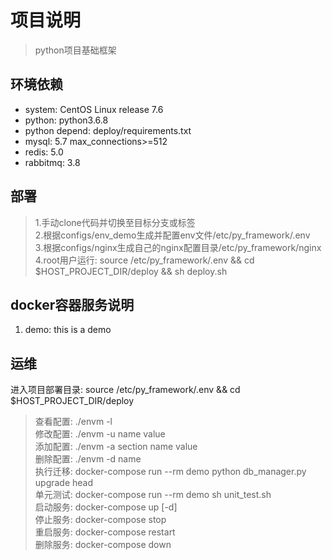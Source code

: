 # 项目说明
> python项目基础框架

## 环境依赖
- system: CentOS Linux release 7.6
- python: python3.6.8
- python depend: deploy/requirements.txt
- mysql: 5.7  max_connections>=512
- redis: 5.0
- rabbitmq: 3.8

## 部署
> 1.手动clone代码并切换至目标分支或标签  
> 2.根据configs/env_demo生成并配置env文件/etc/py_framework/.env  
> 3.根据configs/nginx生成自己的nginx配置目录/etc/py_framework/nginx  
> 4.root用户运行: source /etc/py_framework/.env && cd $HOST_PROJECT_DIR/deploy && sh deploy.sh

## docker容器服务说明
1. demo: this is a demo

## 运维
进入项目部署目录: source /etc/py_framework/.env && cd $HOST_PROJECT_DIR/deploy  
> 查看配置: ./envm -l  
> 修改配置: ./envm -u name value  
> 添加配置: ./envm -a section name value  
> 删除配置: ./envm -d name  
> 执行迁移: docker-compose run --rm demo python db_manager.py upgrade head  
> 单元测试: docker-compose run --rm demo sh unit_test.sh  
> 启动服务: docker-compose up [-d]  
> 停止服务: docker-compose stop  
> 重启服务: docker-compose restart  
> 删除服务: docker-compose down